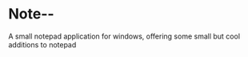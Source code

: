 Note--
======

A small notepad application for windows, offering some small but cool additions to notepad
